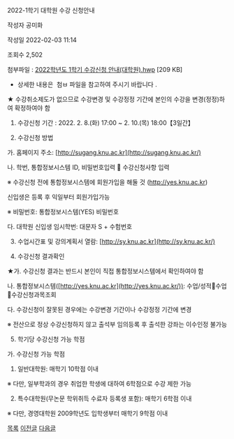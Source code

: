 



2022-1학기 대학원 수강 신청안내





작성자
공미화


작성일
2022-02-03 11:14


조회수
2,502


첨부파일 : [2022학년도 1학기 수강신청 안내(대학원).hwp](https://computer.knu.ac.kr/pack/bbs/down.php?f_name=Q0dUVllEWVZYVXFPdBEVbktTVQ==&o_name=2022학년도1학기수강신청안내(대학원).hwp&tbl=Site_BBS_25) [209 KB]


- 상세한 내용은﻿  첨ㅂ 파일을 참고하여 주시기 바랍니다 . 

  


★ 수강취소제도가 없으므로 수강변경 및 수강정정 기간에 본인의 수강을 변경(정정)하여 확정하여야 함

  


1. 수강신청 기간 : 2022. 2. 8.(화) 17:00 ~ 2. 10.(목) 18:00【3일간】

  


2. 수강신청 방법

  


 가. 홈페이지 주소: [http://sugang.knu.ac.kr](http://sugang.knu.ac.kr/)

  


 나. 학번, 통합정보시스템 ID, 비밀번호입력  수강신청사항 입력

  


  ※ 수강신청 전에 통합정보시스템에 회원가입을 해둘 것 (http://yes.knu.ac.kr)

  


 신입생은 등록 후 익일부터 회원가입가능

  


 ※ 비밀번호: 통합정보시스템(YES) 비밀번호

  


 다. 대학원 신입생 임시학번: 대문자 S + 수험번호

  


3. 수업시간표 및 강의계획서 열람: [http://sy.knu.ac.kr](http://sy.knu.ac.kr/)

  


4. 수강신청 결과확인

  


★가. 수강신청 결과는 반드시 본인이 직접 통합정보시스템에서 확인하여야 함

  


  나. 통합정보시스템([http://yes.knu.ac.kr](http://yes.knu.ac.kr/)): 수업/성적수업수강신청과목조회

  


  다. 수강신청이 잘못된 경우에는 수강변경 기간이나 수강정정 기간에 변경

  


  ※ 전산으로 정상 수강신청하지 않고 출석부 임의등록 후 출석한 강좌는 이수인정 불가능

  


5. 학기당 수강신청 가능 학점

  


  가. 수강신청 가능 학점

  


 1) 일반대학원: 매학기 10학점 이내

  


  ※ 다만, 일부학과의 경우 취업한 학생에 대하여 6학점으로 수강 제한 가능

  


 2) 특수대학원(무논문 학위취득 수료자 등록생 포함): 매학기 6학점 이내

  


  ※ 다만, 경영대학원 2009학년도 입학생부터 매학기 9학점 이내

  
  








[목록](https://computer.knu.ac.kr/06_sub/02_sub.html?key=&keyfield=&category=&page=1&bbs_code=Site_BBS_25)
[이전글](https://computer.knu.ac.kr/06_sub/02_sub.html?bbs_cmd=view&page=1&key=&keyfield=&category=&no=3690&bbs_code=Site_BBS_25)
[다음글](https://computer.knu.ac.kr/06_sub/02_sub.html?bbs_cmd=view&page=1&key=&keyfield=&category=&no=3692&bbs_code=Site_BBS_25)




